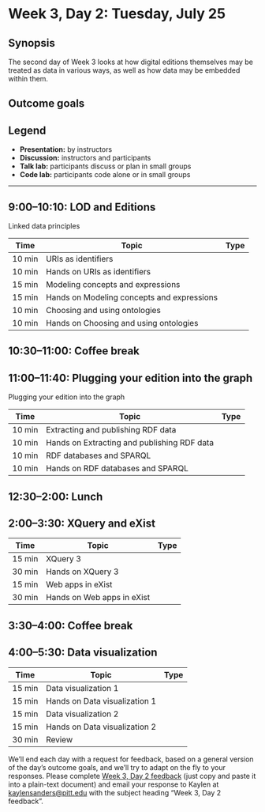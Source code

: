 # Week 3, Day 2: Tuesday, July 25
## Synopsis

The second day of Week 3 looks at how digital editions themselves may be treated as data in various ways, as well as how data may be embedded within them.

## Outcome goals
## Legend

* **Presentation:** by instructors
* **Discussion:** instructors and participants
* **Talk lab:** participants discuss or plan in small groups
* **Code lab:** participants code alone or in small groups

* * *
## 9:00–10:10: LOD and Editions

Linked data principles

Time | Topic | Type
---- | ---- | ---- 
10 min | URIs as identifiers | 
10 min | Hands on URIs as identifiers | 
15 min | Modeling concepts and expressions | 
15 min | Hands on Modeling concepts and expressions | 
10 min | Choosing and using ontologies | 
10 min | Hands on Choosing and using ontologies | 

## 10:30–11:00: Coffee break

## 11:00–11:40: Plugging your edition into the graph

Plugging your edition into the graph

Time | Topic | Type
---- | ---- | ---- 
10 min | Extracting and publishing RDF data | 
10 min | Hands on Extracting and publishing RDF data | 
10 min | RDF databases and SPARQL | 
10 min | Hands on RDF databases and SPARQL | 

## 12:30–2:00: Lunch

## 2:00–3:30: XQuery and eXist

Time | Topic | Type
---- | ---- | ---- 
15 min | XQuery 3 | 
30 min | Hands on XQuery 3 | 
15 min | Web apps in eXist | 
30 min | Hands on Web apps in eXist | 

## 3:30–4:00: Coffee break

## 4:00–5:30: Data visualization

Time | Topic | Type
---- | ---- | ---- 
15 min | Data visualization 1 | 
15 min | Hands on Data visualization 1 | 
15 min | Data visualization 2 | 
15 min | Hands on Data visualization 2 | 
30 min | Review | 

We’ll end each day with a request for feedback, based on a general version of the day’s outcome goals, and we’ll try to adapt on the fly to your responses. Please complete [Week 3, Day 2 feedback](week_3_day_2_feedback.md) (just copy and paste it into a plain-text document) and email your response to Kaylen at [kaylensanders@pitt.edu](mailto:kaylensanders@pitt.edu) with the subject heading “Week 3, Day 2 feedback”.